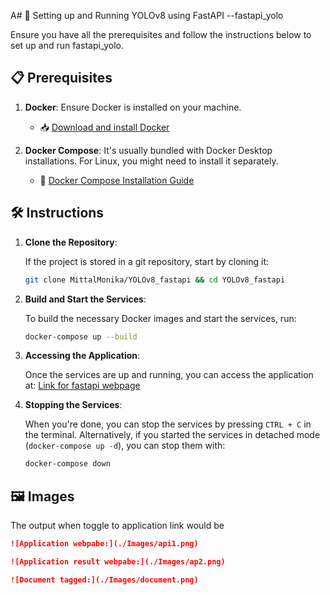 A# 🚀 Setting up and Running YOLOv8 using FastAPI --fastapi_yolo

Ensure you have all the prerequisites and follow the instructions below to set up and run fastapi_yolo.

## 📋 Prerequisites

1. **Docker**: Ensure Docker is installed on your machine.
   - 📥 [Download and install Docker](https://www.docker.com/get-started)
   
2. **Docker Compose**: It's usually bundled with Docker Desktop installations. For Linux, you might need to install it separately.
   - 📖 [Docker Compose Installation Guide](https://docs.docker.com/compose/install/)

## 🛠️ Instructions

1. **Clone the Repository**: 
   
   If the project is stored in a git repository, start by cloning it:
   ```bash
   git clone MittalMonika/YOLOv8_fastapi && cd YOLOv8_fastapi
   ```

2. **Build and Start the Services**: 

   To build the necessary Docker images and start the services, run:
   ```bash
   docker-compose up --build
   ```

3. **Accessing the Application**: 

   Once the services are up and running, you can access the application at:
   [Link for fastapi webpage](http://127.0.0.1:8080/docs#/default/process_pdf_process_pdf__post)
   

4. **Stopping the Services**: 

   When you're done, you can stop the services by pressing `CTRL + C` in the terminal. Alternatively, if you started the services in detached mode (`docker-compose up -d`), you can stop them with:
   ```bash
   docker-compose down
   ```

## 🖼️ Images
The output when toggle to application link would be 
```markdown
![Application webpabe:](./Images/api1.png)
```
```markdown
![Application result webpabe:](./Images/ap2.png)
```
```markdown
![Document tagged:](./Images/document.png)
```


